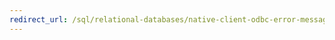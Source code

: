 ```yaml
---
redirect_url: /sql/relational-databases/native-client-odbc-error-messages/handling-errors-and-messages
---
```

